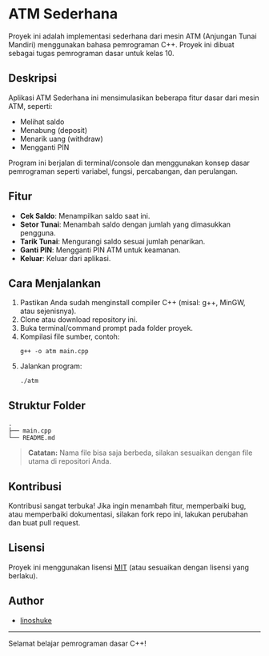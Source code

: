 # ATM Sederhana

Proyek ini adalah implementasi sederhana dari mesin ATM (Anjungan Tunai Mandiri) menggunakan bahasa pemrograman C++. Proyek ini dibuat sebagai tugas pemrograman dasar untuk kelas 10.

## Deskripsi

Aplikasi ATM Sederhana ini mensimulasikan beberapa fitur dasar dari mesin ATM, seperti:
- Melihat saldo
- Menabung (deposit)
- Menarik uang (withdraw)
- Mengganti PIN

Program ini berjalan di terminal/console dan menggunakan konsep dasar pemrograman seperti variabel, fungsi, percabangan, dan perulangan.

## Fitur

- **Cek Saldo**: Menampilkan saldo saat ini.
- **Setor Tunai**: Menambah saldo dengan jumlah yang dimasukkan pengguna.
- **Tarik Tunai**: Mengurangi saldo sesuai jumlah penarikan.
- **Ganti PIN**: Mengganti PIN ATM untuk keamanan.
- **Keluar**: Keluar dari aplikasi.

## Cara Menjalankan

1. Pastikan Anda sudah menginstall compiler C++ (misal: g++, MinGW, atau sejenisnya).
2. Clone atau download repository ini.
3. Buka terminal/command prompt pada folder proyek.
4. Kompilasi file sumber, contoh:
   ```
   g++ -o atm main.cpp
   ```
5. Jalankan program:
   ```
   ./atm
   ```

## Struktur Folder

```
.
├── main.cpp
└── README.md
```

> **Catatan:** Nama file bisa saja berbeda, silakan sesuaikan dengan file utama di repositori Anda.

## Kontribusi

Kontribusi sangat terbuka! Jika ingin menambah fitur, memperbaiki bug, atau memperbaiki dokumentasi, silakan fork repo ini, lakukan perubahan dan buat pull request.

## Lisensi

Proyek ini menggunakan lisensi [MIT](LICENSE) (atau sesuaikan dengan lisensi yang berlaku).

## Author

- [linoshuke](https://github.com/linoshuke)

---

Selamat belajar pemrograman dasar C++!
